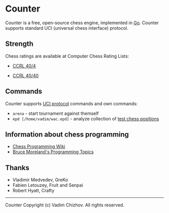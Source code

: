 # Counter
Counter is a free, open-source chess engine, implemented in [Go](https://golang.org/).
Counter supports standard UCI (universal chess interface) protocol.

## Strength

Chess ratings are available at Computer Chess Rating Lists:
- [CCRL 40/4](http://www.computerchess.org.uk/ccrl/404/cgi/compare_engines.cgi?family=Counter&print=Rating+list&print=Results+table&print=LOS+table&print=Ponder+hit+table&print=Eval+difference+table&print=Comopp+gamenum+table&print=Overlap+table&print=Score+with+common+opponents)

- [CCRL 40/40](http://www.computerchess.org.uk/ccrl/4040/cgi/compare_engines.cgi?family=Counter&print=Rating+list&print=Results+table&print=LOS+table&print=Ponder+hit+table&print=Eval+difference+table&print=Comopp+gamenum+table&print=Overlap+table&print=Score+with+common+opponents)

## Commands
Counter supports [UCI protocol](http://www.shredderchess.com/chess-info/features/uci-universal-chess-interface.html) commands and own commands:
+ `arena` - start tournament against themself
+ `epd [/home/vadim/wac.epd]` - analyze collection of [test chess positions](https://chessprogramming.wikispaces.com/Win+at+Chess)

## Information about chess programming
+ [Chess Programming Wiki](https://chessprogramming.wikispaces.com/)
+ [Bruce Moreland's Programming Topics](https://web.archive.org/web/20071026090003/http://www.brucemo.com/compchess/programming/index.htm)

## Thanks
+ Vladimir Medvedev, GreKo
+ Fabien Letouzey, Fruit and Senpai
+ Robert Hyatt, Crafty

---------------------------------------------------------------

Counter Copyright (c) Vadim Chizhov. All rights reserved.
